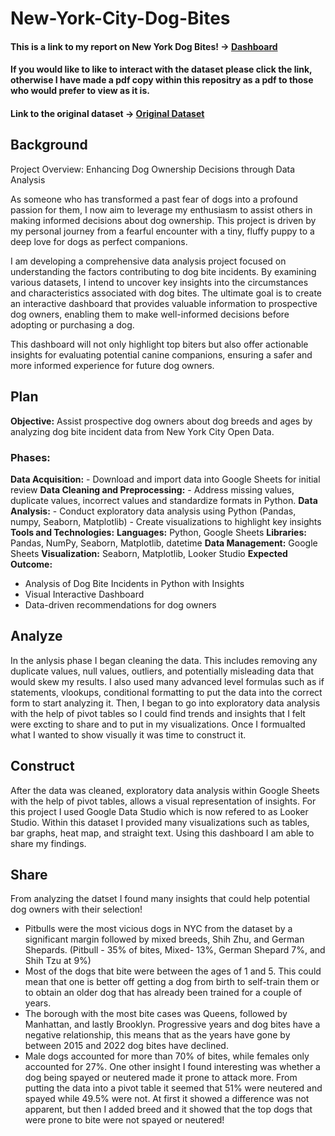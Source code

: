 # New-York-City-Dog-Bites
#### This is a link to my report on New York Dog Bites! -> [Dashboard](https://lookerstudio.google.com/reporting/db272abe-77fe-4810-b35a-b548c44501c8)
#### If you would like to like to interact with the dataset please click the link, otherwise I have made a pdf copy within this repositry as a pdf to those who would prefer to view as it is.
#### Link to the original dataset -> [Original Dataset](https://data.cityofnewyork.us/Health/DOHMH-Dog-Bite-Data/rsgh-akpg)

## Background 
Project Overview: Enhancing Dog Ownership Decisions through Data Analysis

As someone who has transformed a past fear of dogs into a profound passion for them, I now aim to leverage my enthusiasm to assist others in making informed decisions about dog ownership. This project is driven by my personal journey from a fearful encounter with a tiny, fluffy puppy to a deep love for dogs as perfect companions.

I am developing a comprehensive data analysis project focused on understanding the factors contributing to dog bite incidents. By examining various datasets, I intend to uncover key insights into the circumstances and characteristics associated with dog bites. The ultimate goal is to create an interactive dashboard that provides valuable information to prospective dog owners, enabling them to make well-informed decisions before adopting or purchasing a dog.

This dashboard will not only highlight top biters but also offer actionable insights for evaluating potential canine companions, ensuring a safer and more informed experience for future dog owners.

## Plan
**Objective:** Assist prospective dog owners about dog breeds and ages by analyzing dog bite incident data from New York City Open Data.
### **Phases:**
**Data Acquisition:** - Download and import data into Google Sheets for initial review
**Data Cleaning and Preprocessing:** - Address missing values, duplicate values, incorrect values and standardize formats in Python.
**Data Analysis:** - Conduct exploratory data analysis using Python (Pandas, numpy, Seaborn, Matplotlib)
                   - Create visualizations to highlight key insights
**Tools and Technologies:** 
**Languages:** Python, Google Sheets
**Libraries:** Pandas, NumPy, Seaborn, Matplotlib, datetime
**Data Management:** Google Sheets
**Visualization:** Seaborn, Matplotlib, Looker Studio
**Expected Outcome:**
- Analysis of Dog Bite Incidents in Python with Insights
- Visual Interactive Dashboard
- Data-driven recommendations for dog owners

## Analyze 
In the anlysis phase I began cleaning the data. This includes removing any duplicate values, null values, outliers, and potentially misleading data that would skew my results. I also used many advanced level formulas such as if statements, vlookups, conditional formatting to put the data into the correct form to start analyzing it. Then, I began to go into exploratory data analysis with the help of pivot tables so I could find trends and insights that I felt were excting to share and to put in my visualizations. Once I formualted what I wanted to show visually it was time to construct it. 

## Construct 
After the data was cleaned, exploratory data analysis within Google Sheets with the help of pivot tables, allows a visual representation of insights. For this project I used Google Data Studio which is now refered to as Looker Studio. Within this dataset I provided many visualizations such as tables, bar graphs, heat map, and straight text. Using this dashboard I am able to share my findings. 

## Share 
From analyzing the datset I found many insights that could help potential dog owners with their selection! 
- Pitbulls were the most vicious dogs in NYC from the dataset by a significant margin followed by mixed breeds, Shih Zhu, and German Shepards. (Pitbull - 35% of bites, Mixed- 13%, German Shepard 7%, and Shih Tzu at 9%)
- Most of the dogs that bite were between the ages of 1 and 5. This could mean that one is better off getting a dog from birth to self-train them or to obtain an older dog that has already been trained for a couple of years. 
- The borough with the most bite cases was Queens, followed by Manhattan, and lastly Brooklyn. Progressive years and dog bites have a negative relationship, this means that as the years have gone by between 2015 and 2022 dog bites have declined. 
- Male dogs accounted for more than 70% of bites, while females only accounted for 27%. One other insight I found interesting was whether a dog being spayed or neutered made it prone to attack more. From putting the data into a pivot table it seemed that 51% were neutered and spayed while 49.5% were not. At first it showed a difference was not apparent, but then I added breed and it showed that the top dogs that were prone to bite were not spayed or neutered!


